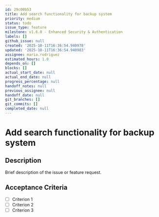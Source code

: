 ```yaml
---
id: 29c00b53
title: Add search functionality for backup system
priority: medium
status: todo
issue_type: feature
milestone: v1.6.0 - Enhanced Security & Authentication
labels: []
github_issue: null
created: '2025-10-11T16:36:54.940978'
updated: '2025-10-11T16:36:54.940983'
assignee: maria.rodriguez
estimated_hours: 1.0
depends_on: []
blocks: []
actual_start_date: null
actual_end_date: null
progress_percentage: null
handoff_notes: null
previous_assignee: null
handoff_date: null
git_branches: []
git_commits: []
completed_date: null
---
```


# Add search functionality for backup system

## Description

Brief description of the issue or feature request.

## Acceptance Criteria

- [ ] Criterion 1
- [ ] Criterion 2
- [ ] Criterion 3
